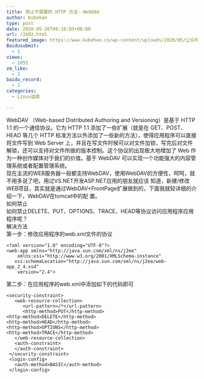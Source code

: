 ```yaml
---
title: 禁止不需要的 HTTP 方法--WebDAV
author: Kubehan
type: post
date: 2020-05-26T09:18:03+08:00
url: /2602.html
featured_image: https://www.kubehan.cn/wp-content/uploads/2020/05/公众号.jpg
Baidusubmit:
  - 1
views:
  - 1055
zm_like:
  - 3
baidu_record:
  - 1
categories:
  - Linux运维

---
```

WebDAV （Web-based Distributed Authoring and Versioning）是基于 HTTP 1.1 的一个通信协议。它为 HTTP 1.1 添加了一些扩展（就是在 GET、POST、HEAD 等几个 HTTP 标准方法以外添加了一些新的方法），使得应用程序可以直接将文件写到 Web Server 上，并且在写文件时候可以对文件加锁，写完后对文件解锁，还可以支持对文件所做的版本控制。这个协议的出现极大地增加了 Web 作为一种创作媒体对于我们的价值。基于 WebDAV 可以实现一个功能强大的内容管理系统或者配置管理系统。  
现在主流的WEB服务器一般都支持WebDAV，使用WebDAV的方便性，呵呵，就不用多说了吧，用过VS.NET开发ASP.NET应用的朋友就应该 知道，新建/修改WEB项目，其实就是通过WebDAV+FrontPage扩展做到的，下面我就较详细的介绍一下，WebDAV在tomcat中的配 置。  
如何禁止  
如何禁止DELETE、PUT、OPTIONS、TRACE、HEAD等协议访问应用程序应用程序呢？  
解决方法  
第一步：修改应用程序的web.xml文件的协议

<pre><code class="language-xml">&lt;?xml version="1.0" encoding="UTF-8"?&gt;  
&lt;web-app xmlns="http://java.sun.com/xml/ns/j2ee"  
    xmlns:xsi="http://www.w3.org/2001/XMLSchema-instance"  
   xsi:schemaLocation="http://java.sun.com/xml/ns/j2ee/web-app_2_4.xsd"  
    version="2.4"&gt; </code></pre>

第二步：在应用程序的web.xml中添加如下的代码即可

<pre><code class="language-xml">&lt;security-constraint&gt;  
   &lt;web-resource-collection&gt;  
      &lt;url-pattern&gt;/*&lt;/url-pattern&gt;  
      &lt;http-method&gt;PUT&lt;/http-method&gt;  
&lt;http-method&gt;DELETE&lt;/http-method&gt;  
&lt;http-method&gt;HEAD&lt;/http-method&gt;  
&lt;http-method&gt;OPTIONS&lt;/http-method&gt;  
&lt;http-method&gt;TRACE&lt;/http-method&gt;  
   &lt;/web-resource-collection&gt;  
   &lt;auth-constraint&gt;  
   &lt;/auth-constraint&gt;  
 &lt;/security-constraint&gt;  
 &lt;login-config&gt;  
   &lt;auth-method&gt;BASIC&lt;/auth-method&gt;  
 &lt;/login-config&gt; </code></pre>